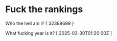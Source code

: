 # Fuck the rankings

Who the hell am I?
{ 32388699 }

What fucking year is it?
[ 2025-03-30T01:20:00Z ]
